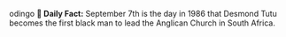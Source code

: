 odingo
**<b>📌 Daily Fact:</b>** September 7th is the day in 1986 that Desmond Tutu becomes the first black man to lead the Anglican Church in South Africa.
